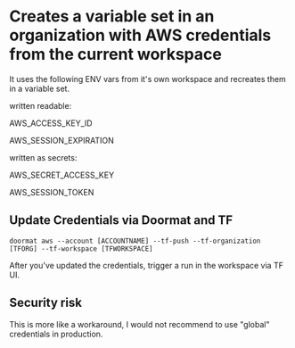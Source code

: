 # Creates a variable set in an organization with AWS credentials from the current workspace

It uses the following ENV vars from it's own workspace and recreates them in a variable set.

written readable:

AWS_ACCESS_KEY_ID

AWS_SESSION_EXPIRATION

written as secrets:

AWS_SECRET_ACCESS_KEY

AWS_SESSION_TOKEN


## Update Credentials via Doormat and TF
```
doormat aws --account [ACCOUNTNAME] --tf-push --tf-organization [TFORG] --tf-workspace [TFWORKSPACE]
```

After you've updated the credentials, trigger a run in the workspace via TF UI.


## Security risk
This is more like a workaround, I would not recommend to use "global" credentials in production.
